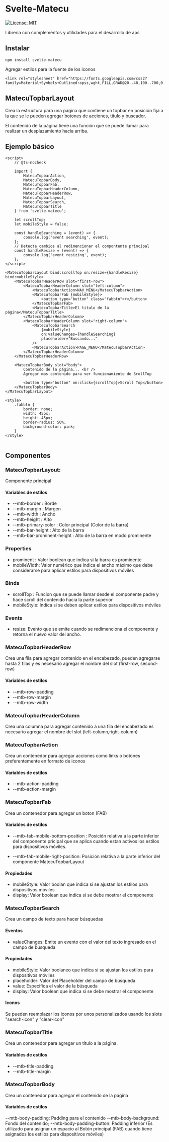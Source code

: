 # Svelte-Matecu

[![License: MIT](https://img.shields.io/badge/License-MIT-yellow.svg)](https://opensource.org/licenses/MIT)

Libreria con complementos y utilidades para el desarrollo de aps

## Instalar

    npm install svelte-matecu

Agregar estilos para la fuente de los iconos

```
<link rel="stylesheet" href="https://fonts.googleapis.com/css2?family=Material+Symbols+Outlined:opsz,wght,FILL,GRAD@20..48,100..700,0..1,-50..200"/>
```

## MatecuTopbarLayout

Crea la estructura para una página que contiene un topbar en posición fija a la que se le pueden agregar botones de acciones, titulo y buscador.

El contenido de la página tiene una función que se puede llamar para realizar un desplazamiento hacia arriba.

## Ejemplo básico

```
<script>
	// @ts-nocheck

	import {
		MatecuTopbarAction,
		MatecuTopbarBody,
		MatecuTopbarFab,
		MatecuTopbarHeaderColumn,
		MatecuTopbarHeaderRow,
		MatecuTopbarLayout,
		MatecuTopbarSearch,
		MatecuTopbarTitle
	} from 'svelte-matecu';

	let scrollTop;
	let mobileStyle = false;

	const handleSearching = (event) => {
		console.log('event searching', event);
	};
	// Detecta cambios al redimencionar el compontente principal
	const handleResize = (event) => {
		console.log('event resizing', event);
	};
</script>

<MatecuTopbarLayout bind:scrollTop on:resize={handleResize}  bind:mobileStyle>
	<MatecuTopbarHeaderRow slot="first-row">
		<MatecuTopbarHeaderColumn slot="left-column">
			<MatecuTopbarAction>NAV_MENU</MatecuTopbarAction>
			<MatecuTopbarFab {mobileStyle}>
				<button type="button" class="fabbtn">+</button>
			</MatecuTopbarFab>
			<MatecuTopbarTitle>El titulo de la página</MatecuTopbarTitle>
		</MatecuTopbarHeaderColumn>
		<MatecuTopbarHeaderColumn slot="right-column">
			<MatecuTopbarSearch
				{mobileStyle}
				on:valueChanges={handleSearching}
				placeholder="Buscando..."
			/>
			<MatecuTopbarAction>PAGE_MENU</MatecuTopbarAction>
		</MatecuTopbarHeaderColumn>
	</MatecuTopbarHeaderRow>

	<MatecuTopbarBody slot="body">
		Contenido de la página... <br />
		Agregar mas contenido para ver funcionamiento de SrollTop

		<button type="button" on:click={scrollTop}>Scroll Top</button>
	</MatecuTopbarBody>
</MatecuTopbarLayout>

<style>
	.fabbtn {
		border: none;
		width: 45px;
		height: 45px;
		border-radius: 50%;
		background-color: pink;
	}
</style>


```

## Componentes

### MatecuTopbarLayout:

Componente principal

#### Variables de estilos

- --mtb-border : Borde
- --mtb-margin : Margen
- --mtb-width : Ancho
- --mtb-height : Alto
- --mtb-primary-color : Color principal (Color de la barra)
- --mtb-bar-height : Alto de la barra
- --mtb-bar-prominent-height : Alto de la barra en modo prominente

### Properties

- prominent : Valor boolean que indica si la barra es prominente
- mobileWidth: Valor numérico que indica el ancho máximo que debe considerarse para aplicar estilos para dispositivos móviles

### Binds

- scrollTop : Funcion que se puede llamar desde el componente padre y hace scroll del contenido hacia la parte superior
- mobileStyle: Indica si se deben aplicar estilos para dispositivos móviles

### Events

- resize: Evento que se emite cuando se redimenciona el componente y retorna el nuevo valor del ancho.

### MatecuTopbarHeaderRow

Crea una fila para agregar contenido en el encabezado, pueden agregarse hasta 2 filas y es necesario agregar el nombre del slot (first-row, second-row)

#### Variables de estilos

- --mtb-row-padding
- --mtb-row-margin
- --mtb-row-width

### MatecuTopbarHeaderColumn

Crea una columna para agregar contenido a una fila del encabezado es necesario agregar el nombre del slot (left-column,right-column)

### MatecuTopbarAction

Crea un contenedor para agregar acciones como links o botones preferentemente en formato de iconos

#### Variables de estilos

- --mtb-action-padding
- --mtb-action-margin

### MatecuTopbarFab

Crea un contenedor para agregar un boton (FAB)

#### Variables de estilos

- --mtb-fab-mobile-bottom-position : Posición relativa a la parte inferior del componente pricipal que se aplica cuando estan activos los estilos para dispositivos móviles.

- --mtb-fab-mobile-right-position: Posición relativa a la parte inferior del componente MatecuTopbarLayout

#### Propiedades

- mobileStyle: Valor boolan que indica si se ajustan los estilos para dispositivos móviles
- display: Valor boolean que indica si se debe mostrar el componente

### MatecuTopbarSearch

Crea un campo de texto para hacer búsquedas

#### Eventos

- valueChanges: Emite un evento con el valor del texto ingresado en el campo de búsqueda

#### Propiedades

- mobileStyle: Valor boolaneo que indica si se ajustan los estilos para dispositivos móviles
- placeholder: Valor del Placeholder del campo de búsqueda
- value: Especifica el valor de la búsqueda
- display: Valor boolean que indica si se debe mostrar el componente

#### Iconos

Se pueden reemplazar los iconos por unos personalizados usando los slots "search-icon" y "clear-icon"

### MatecuTopbarTitle

Crea un contenedor para agregar un título a la página.

#### Variables de estilos

- --mtb-title-padding
- --mtb-title-margin

### MatecuTopbarBody

Crea un contenedor para agregar el contenido de la página

#### Variables de estilos

--mtb-body-padding: Padding para el contenido
--mtb-body-background: Fondo del contenido;
--mtb-body-padding-button: Padding inferior (Es utilizado para asignar un espacio al Botón principal (FAB) cuando tiene asignados los estilos para dispositivos móviles)

